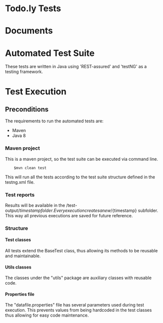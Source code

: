 # Todo.ly Tests

# Documents

# Automated Test Suite

These tests are written in Java using 'REST-assured' and 'testNG' as a testing framework.
 

# Test Execution

## Preconditions

The requirements to run the automated tests are:
- Maven
- Java 8

### Maven project

This is a maven project, so the test suite can be executed via command line. 
```
    $mvn clean test
```
This will run all the tests according to the test suite structure defined in the testng.xml file.

### Test reports
 Results will be available in the /test-output/${timestamp} folder. Every execution creates a new /${timestamp} subfolder. This way all previous executions are saved for future reference.


### Structure

#### Test classes
All tests extend the BaseTest class, thus allowing its methods to be reusable and maintainable.
#### Utils classes
The classes under the "utils" package are auxiliary classes with reusable code.
#### Properties file
The "datafile.properties" file has several parameters used during test execution. This prevents values from being hardcoded in the test classes thus allowing for easy code maintenance.